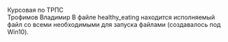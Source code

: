 Курсовая по ТРПС<br/>
Трофимов Владимир
В файле healthy_eating находится исполняемый файл со всеми необходимыми для запуска файлами (создавалось под Win10).
